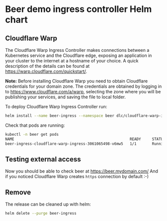 # Beer demo ingress controller Helm chart

## Cloudflare Warp

The Cloudflare Warp Ingress Controller makes connections between a Kubernetes service and the Cloudflare edge, exposing an application in your cluster to the internet at a hostname of your choice. A quick description of the details can be found at https://warp.cloudflare.com/quickstart/.

**Note:** Before installing Cloudflare Warp you need to obtain Cloudflare credentials for your domain zone.
The credentials are obtained by logging in to https://www.cloudflare.com/a/warp, selecting the zone where you will be publishing your services, and saving the file to local folder.

To deploy Cloudflare Warp Ingress Controller run:

```bash
helm install --name beer-ingress --namespace beer dlc/cloudflare-warp-ingress --set cert=$(cat cloudflare-warp.pem | base64)
```

Check that pods are running:

```bash
kubectl -n beer get pods
NAME                                                    READY     STATUS    RESTARTS   AGE
beer-ingress-cloudflare-warp-ingress-3061065498-v6mw5   1/1       Running   0          1m
```

## Testing external access

Now you should be able to check beer at https://beer.mydomain.com/
And if you noticed Cloudflare Warp creates `https` connection by default :-)

## Remove

The release can be cleaned up with helm:

```bash
helm delete --purge beer-ingress
```
